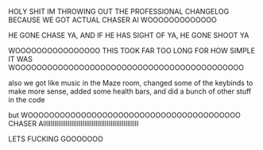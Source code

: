 HOLY SHIT IM THROWING OUT THE PROFESSIONAL CHANGELOG BECAUSE WE GOT ACTUAL CHASER AI WOOOOOOOOOOOOO

HE GONE CHASE YA, AND IF HE HAS SIGHT OF YA, HE GONE SHOOT YA

WOOOOOOOOOOOOOOOO
THIS TOOK FAR TOO LONG FOR HOW SIMPLE IT WAS
WOOOOOOOOOOOOOOOOOOOOOOOOOOOOOOOOOOOOOOOOOOO

also we got like music in the Maze room, changed some of the keybinds to make more sense, added some health bars, and did a bunch of other stuff in the code

but WOOOOOOOOOOOOOOOOOOOOOOOOOOOOOOOOOOOOOOOO CHASER AIIIIIIIIIIIIIIIIIIIIIIIIIIIIIIIIIIIIIIIIIIIIIIIIIII

LETS FUCKING GOOOOOOO
